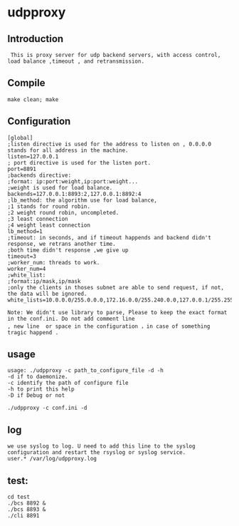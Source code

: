 # udpproxy 

Introduction
---
     This is proxy server for udp backend servers, with access control, load balance ,timeout , and retransmission.

Compile
---
    make clean; make 

Configuration
---
    [global]
    ;listen directive is used for the address to listen on , 0.0.0.0 stands for all address in the machine.
    listen=127.0.0.1
    ; port directive is used for the listen port.
    port=8891
    ;backends directive:
    ;format: ip:port:weight,ip:port:weight...
    ;weight is used for load balance.
    backends=127.0.0.1:8893:2,127.0.0.1:8892:4
    ;lb_method: the algorithm use for load balance,
    ;1 stands for round robin.
    ;2 weight round robin, uncompleted.
    ;3 least connection
    ;4 weight least connection
    lb_method=1
    ;timeout: in seconds, and if timeout happends and backend didn't response, we retrans another time.
    ;both time didn't response ,we give up
    timeout=3
    ;worker_num: threads to work. 
    worker_num=4
    ;white_list:
    ;format:ip/mask,ip/mask
    ;only the clients in thoses subnet are able to send request, if not, the data will be ignored. 
    white_lists=10.0.0.0/255.0.0.0,172.16.0.0/255.240.0.0,127.0.0.1/255.255.255.255
    
    Note: We didn't use library to parse, Please to keep the exact format in the conf.ini. Do not add comment line
    , new line  or space in the configuration ，in case of something tragic happend .
    
usage
---
    usage: ./udpproxy -c path_to_configure_file -d -h
    -d if to daemonize.
    -c identify the path of configure file
    -h to print this help
    -D if Debug or not
    
    ./udpproxy -c conf.ini -d
    
log
---
    we use syslog to log. U need to add this line to the syslog configuration and restart the rsyslog or syslog service. 
    user.* /var/log/udpproxy.log

test:
---
    cd test 
    ./bcs 8892 &
    ./bcs 8893 &
    ./cli 8891
